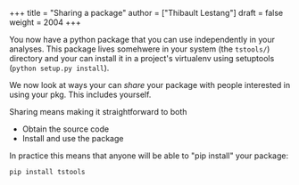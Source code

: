 +++
title = "Sharing a package"
author = ["Thibault Lestang"]
draft = false
weight = 2004
+++

You now have a python package that you can use independently in your analyses.
This package lives somehwere in your system (the `tstools/`) directory and your can install
it in a project's virtualenv using setuptools (`python setup.py install`).

We now look at ways your can _share_ your package with people interested in using your pkg.
This includes yourself.

Sharing means making it straightforward to both

-   Obtain the source code
-   Install and use the package

In practice this means that anyone will be able to "pip install" your package:

```shell
pip install tstools
```
